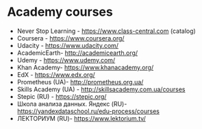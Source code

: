 Academy courses
===

* Never Stop Learning - https://www.class-central.com (catalog)
* Coursera - https://www.coursera.org/
* Udacity - https://www.udacity.com/
* AcademicEarth- http://academicearth.org/
* Udemy - https://www.udemy.com/
* Khan Academy- https://www.khanacademy.org/
* EdX - https://www.edx.org/
* Prometheus (UA)- http://prometheus.org.ua/
* Skills Academy (UA) - http://skillsacademy.com.ua/courses
* Stepic (RU) - https://stepic.org/
* Школа анализа данных. Яндекс (RU)- https://yandexdataschool.ru/edu-process/courses
* ЛЕКТОРИУМ (RU)- https://www.lektorium.tv/